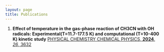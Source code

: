 ```yaml
---
layout: page
title: Publications
---
```


1. **Effect of temperature in the gas-phase reaction of CH3CN with OH radicals: Experimental(T=11.7-177.5 K) and computational (T=10-400 K) kinetic study**
[PHYSICAL CHEMISTRY CHEMICAL PHYSICS, **2024**, _26_, 3632](https://pubs.rsc.org/en/content/articlelanding/2024/cp/d3cp04944b)

